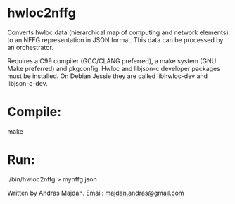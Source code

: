 # hwloc2nffg
Converts hwloc data (hierarchical map of computing and network elements) to an NFFG representation in JSON format. This data can be processed by an orchestrator. 

Requires a C99 compiler (GCC/CLANG preferred), a make system (GNU Make preferred) and pkgconfig. Hwloc and libjson-c developer packages must be installed. On Debian Jessie they are called libhwloc-dev and libjson-c-dev.

# Compile:
make

# Run:
./bin/hwloc2nffg > mynffg.json

Written by Andras Majdan.
Email: majdan.andras@gmail.com

